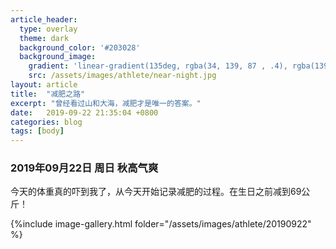 ```yaml
---
article_header:
  type: overlay
  theme: dark
  background_color: '#203028'
  background_image:
    gradient: 'linear-gradient(135deg, rgba(34, 139, 87 , .4), rgba(139, 34, 139, .4))'
    src: /assets/images/athlete/near-night.jpg
layout: article
title:  "减肥之路"
excerpt: "曾经看过山和大海，减肥才是唯一的答案。"
date:   2019-09-22 21:35:04 +0800
categories: blog
tags: [body]
---
```



### 2019年09月22日 周日 秋高气爽

今天的体重真的吓到我了，从今天开始记录减肥的过程。在生日之前减到69公斤！

{%include image-gallery.html folder="/assets/images/athlete/20190922" %}

<!-- ![pound](/assets/images/athlete/20190922/20190922-pound.jpg){:width="300"}
![run](/assets/images/athlete/20190922/20190922-run.png){:width="300"} -->



<!-- <div class="row">
  <div class="col-xs-6 col-md-3">
    <a href="#" class="thumbnail">
      <img src="/assets/images/athlete/20190922/20190922-pound.jpg" width="auto" max-width="100%">
    </a>
  </div>
  <div class="col-xs-6 col-md-3">
    <a href="#" class="thumbnail">
      <img src="/assets/images/athlete/20190922/20190922-run.png" width="auto" max-width="100%">
    </a>
  </div>
</div> -->